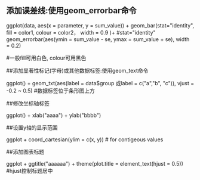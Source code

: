 ## 添加误差线:使用geom_errorbar命令

ggplot(data, aes(x = parameter, y = sum_value)) +
    geom_bar(stat="identity", fill = color1, colour = color2， width = 0.9 )+   #stat="identity"
    geom_errorbar(aes(ymin = sum_value - se, ymax = sum_value + se), width = 0.2)

#一般fill可用白色, colour可用黑色


##添加显著性标记(字母)或其他数据标签:使用geom_text命令

ggplot() + geom_txt(aes(label = data$group 或label = c("a","b", "c")), vjust = -0.2 ~ 0.5)
#数据标签位于条形图上方


##修改坐标轴标签

ggplot() + xlab("aaaa") + ylab("bbbb")



##设置y轴的显示范围

ggplot + coord_cartesian(ylim = c(x, y))   # for contigeous values


##添加图表标题

ggplot + ggtitle("aaaaaa") + theme(plot.title = element_text(hjust = 0.5))  #hjust控制标题居中

